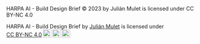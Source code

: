 HARPA AI - Build Design Brief © 2023 by Julián Mulet is licensed under CC BY-NC 4.0

<p xmlns:cc="http://creativecommons.org/ns#" xmlns:dct="http://purl.org/dc/terms/"><span property="dct:title">HARPA AI - Build Design Brief</span> by <a rel="cc:attributionURL dct:creator" property="cc:attributionName" href="https://github.com/uxtechie">Julián Mulet</a> is licensed under <a href="http://creativecommons.org/licenses/by-nc/4.0/?ref=chooser-v1" target="_blank" rel="license noopener noreferrer" style="display:inline-block;">CC BY-NC 4.0<img style="height:22px!important;margin-left:3px;vertical-align:text-bottom;" src="https://mirrors.creativecommons.org/presskit/icons/cc.svg?ref=chooser-v1"><img style="height:22px!important;margin-left:3px;vertical-align:text-bottom;" src="https://mirrors.creativecommons.org/presskit/icons/by.svg?ref=chooser-v1"><img style="height:22px!important;margin-left:3px;vertical-align:text-bottom;" src="https://mirrors.creativecommons.org/presskit/icons/nc.svg?ref=chooser-v1"></a></p>
